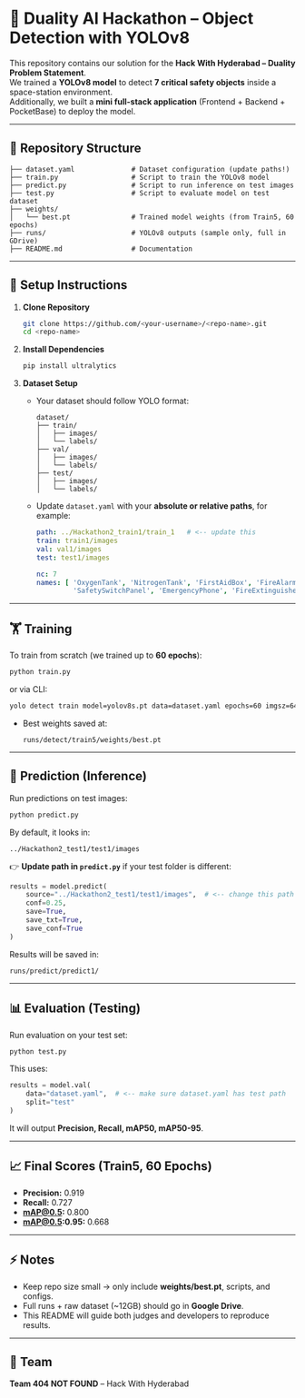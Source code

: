 # 🚀 Duality AI Hackathon – Object Detection with YOLOv8

This repository contains our solution for the **Hack With Hyderabad – Duality Problem Statement**.  
We trained a **YOLOv8 model** to detect **7 critical safety objects** inside a space-station environment.  
Additionally, we built a **mini full-stack application** (Frontend + Backend + PocketBase) to deploy the model.

---

## 📂 Repository Structure

```
├── dataset.yaml              # Dataset configuration (update paths!)
├── train.py                  # Script to train the YOLOv8 model
├── predict.py                # Script to run inference on test images
├── test.py                   # Script to evaluate model on test dataset
├── weights/
│   └── best.pt               # Trained model weights (from Train5, 60 epochs)
├── runs/                     # YOLOv8 outputs (sample only, full in GDrive)
├── README.md                 # Documentation
```

---

## 🔧 Setup Instructions

1. **Clone Repository**
   ```bash
   git clone https://github.com/<your-username>/<repo-name>.git
   cd <repo-name>
   ```

2. **Install Dependencies**
   ```bash
   pip install ultralytics
   ```

3. **Dataset Setup**
   - Your dataset should follow YOLO format:
     ```
     dataset/
     ├── train/
     │   ├── images/
     │   └── labels/
     ├── val/
     │   ├── images/
     │   └── labels/
     ├── test/
     │   ├── images/
     │   └── labels/
     ```
   - Update `dataset.yaml` with your **absolute or relative paths**, for example:
     ```yaml
     path: ../Hackathon2_train1/train_1   # <-- update this
     train: train1/images
     val: val1/images
     test: test1/images

     nc: 7
     names: [ 'OxygenTank', 'NitrogenTank', 'FirstAidBox', 'FireAlarm',
              'SafetySwitchPanel', 'EmergencyPhone', 'FireExtinguisher' ]
     ```

---

## 🏋️ Training

To train from scratch (we trained up to **60 epochs**):

```bash
python train.py
```

or via CLI:

```bash
yolo detect train model=yolov8s.pt data=dataset.yaml epochs=60 imgsz=640 batch=16
```

- Best weights saved at:
  ```
  runs/detect/train5/weights/best.pt
  ```

---

## 🔮 Prediction (Inference)

Run predictions on test images:

```bash
python predict.py
```

By default, it looks in:
```
../Hackathon2_test1/test1/images
```

👉 **Update path in `predict.py`** if your test folder is different:
```python
results = model.predict(
    source="../Hackathon2_test1/test1/images",  # <-- change this path
    conf=0.25,
    save=True,
    save_txt=True,
    save_conf=True
)
```

Results will be saved in:
```
runs/predict/predict1/
```

---

## 📊 Evaluation (Testing)

Run evaluation on your test set:

```bash
python test.py
```

This uses:
```python
results = model.val(
    data="dataset.yaml",  # <-- make sure dataset.yaml has test path
    split="test"
)
```

It will output **Precision, Recall, mAP50, mAP50-95**.

---

## 📈 Final Scores (Train5, 60 Epochs)

- **Precision:** 0.919  
- **Recall:** 0.727  
- **mAP@0.5:** 0.800  
- **mAP@0.5:0.95:** 0.668  

---


## ⚡ Notes
- Keep repo size small → only include **weights/best.pt**, scripts, and configs.  
- Full runs + raw dataset (~12GB) should go in **Google Drive**.  
- This README will guide both judges and developers to reproduce results.

---

## 🙌 Team
**Team 404 NOT FOUND** – Hack With Hyderabad  
